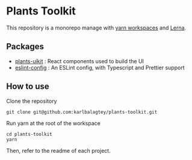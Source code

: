 # Plants Toolkit

This repository is a monorepo manage with [yarn workspaces](https://classic.yarnpkg.com/en/docs/workspaces/) and [Lerna](https://lerna.js.org/).

## Packages

-   [plants-uikit](https://github.com/karlbalagtey/plants-toolkit/tree/master/packages/pancake-uikit) : React components used to build the UI
-   [eslint-config](https://github.com/karlbalagtey/plants-toolkit/tree/master/packages/eslint-config) : An ESLint config, with Typescript and Prettier support

## How to use

Clone the repository

```
git clone git@github.com:karlbalagtey/plants-toolkit.git
```

Run yarn at the root of the workspace

```
cd plants-toolkit
yarn
```

Then, refer to the readme of each project.
